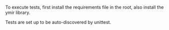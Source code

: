 To execute tests, first install the requirements file in the root, also install the ymir library.

Tests are set up to be auto-discovered by unittest.